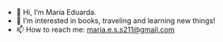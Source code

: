- 👋 Hi, I’m Maria Eduarda.
- 👀 I’m interested in books, traveling and learning new things!
- 📫 How to reach me: maria.e.s.s211@gmail.com

<!---
maria-silva14/maria-silva14 is a ✨ special ✨ repository because its `README.md` (this file) appears on your GitHub profile.
You can click the Preview link to take a look at your changes.
--->
